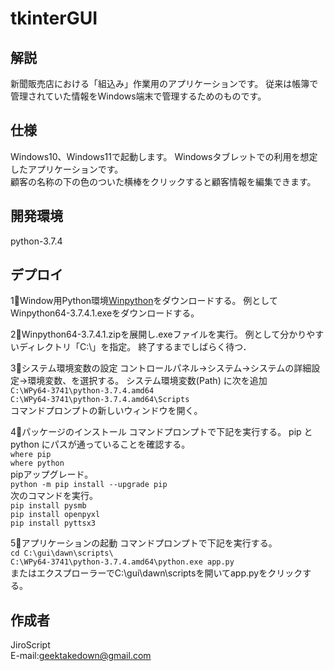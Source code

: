 # tkinterGUI

## 解説
新聞販売店における「組込み」作業用のアプリケーションです。
従来は帳簿で管理されていた情報をWindows端末で管理するためのものです。

## 仕様
Windows10、Windows11で起動します。
Windowsタブレットでの利用を想定したアプリケーションです。  
顧客の名称の下の色のついた横棒をクリックすると顧客情報を編集できます。

## 開発環境
python-3.7.4

## デプロイ
1⃣Window用Python環境[Winpython](https://sourceforge.net/projects/winpython/files/WinPython_3.7/3.7.4.1/)をダウンロードする。
    例としてWinpython64-3.7.4.1.exeをダウンロードする。
	
2⃣Winpython64-3.7.4.1.zipを展開し.exeファイルを実行。
	例として分かりやすいディレクトリ「C:\」を指定。
	終了するまでしばらく待つ．

3⃣システム環境変数の設定
    コントロールパネル→システム→システムの詳細設定→環境変数、を選択する。
    システム環境変数(Path)  に次を追加  
    ```
    C:\WPy64-3741\python-3.7.4.amd64
    ```  
    ```
    C:\WPy64-3741\python-3.7.4.amd64\Scripts
    ```  
    コマンドプロンプトの新しいウィンドウを開く。


4⃣パッケージのインストール
    コマンドプロンプトで下記を実行する。
    pip と python にパスが通っていることを確認する。  
    ```
    where pip
    ```  
    ```
    where python 
    ```  
    pipアップグレード。  
    ```
    python -m pip install --upgrade pip
    ```  
    次のコマンドを実行。  
    ```
    pip install pysmb
    ```  
    ```
    pip install openpyxl
    ```  
    ```
    pip install pyttsx3
    ```

5⃣アプリケーションの起動
    コマンドプロンプトで下記を実行する。  
    ```
    cd C:\gui\dawn\scripts\
    ```  
    ```
    C:\WPy64-3741\python-3.7.4.amd64\python.exe app.py
    ```  
    またはエクスプローラーでC:\gui\dawn\scriptsを開いてapp.pyをクリックする。


## 作成者
JiroScript  
E-mail:geektakedown@gmail.com

